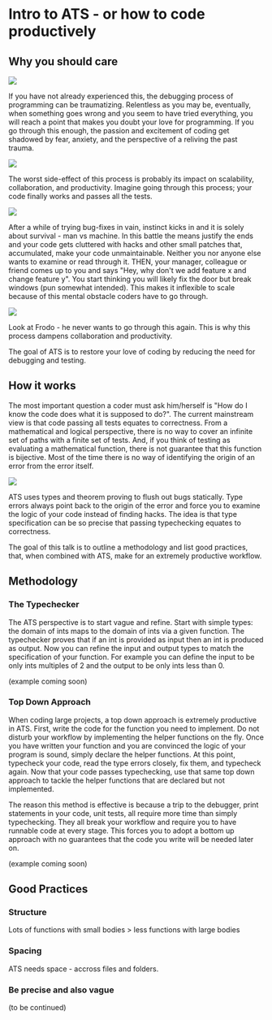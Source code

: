 # Intro to ATS - or how to code productively

## Why you should care

![](https://i.imgur.com/HTisMpC.jpg)

If you have not already experienced this, the debugging process of programming can be traumatizing. Relentless as you may be, eventually, when something goes wrong and you seem to have tried everything, you will reach a point that makes you doubt your love for programming. If you go through this enough, the passion and excitement of coding get shadowed by fear, anxiety, and the perspective of a reliving the past trauma.

![](http://s2.quickmeme.com/img/80/80ff000de170d180836519b11ef29b7814dc5d5b5b24abed94f5c3828075e811.jpg)

The worst side-effect of this process is probably its impact on scalability, collaboration, and productivity. Imagine going through this process; your code finally works and passes all the tests.

![](https://s3.amazonaws.com/rails-camp-tutorials/blog/programming+memes/works-doesnt-work.jpg)

After a while of trying bug-fixes in vain, instinct kicks in and it is solely about survival - man vs machine. In this battle the means justify the ends and your code gets cluttered with hacks and other small patches that, accumulated, make your code unmaintainable. Neither you nor anyone else wants to examine or read through it. THEN, your manager, colleague or friend comes up to you and says "Hey, why don't we add feature x and change feature y". You start thinking you will likely fix the door but break windows (pun somewhat intended). This makes it inflexible to scale because of this mental obstacle coders have to go through. 

![](http://s2.quickmeme.com/img/32/3231c171a34d1b88ab1768b1ba5ef9f0e9b035f523e197f2b99f83b7856826e3.jpg)

Look at Frodo - he never wants to go through this again. This is why this process dampens collaboration and productivity.

The goal of ATS is to restore your love of coding by reducing the need for debugging and testing.

## How it works

The most important question a coder must ask him/herself is "How do I know the code does what it is supposed to do?". The current mainstream view is that code passing all tests equates to correctness. From a mathematical and logical perspective, there is no way to cover an infinite set of paths with a finite set of tests. And, if you think of testing as evaluating a mathematical function, there is not guarantee that this function is bijective. Most of the time there is no way of identifying the origin of an error from the error itself.

![](https://i.imgur.com/e16qOEj.gif)

ATS uses types and theorem proving to flush out bugs statically. Type errors always point back to the origin of the error and force you to examine the logic of your code instead of finding hacks. The idea is that type specification can be so precise that passing typechecking equates to correctness.

The goal of this talk is to outline a methodology and list good practices, that, when combined with ATS, make for an extremely productive workflow.

## Methodology

### The Typechecker

The ATS perspective is to start vague and refine. Start with simple types: the domain of ints maps to the domain of ints via a given function. The typechecker proves that if an int is provided as input then an int is produced as output. Now you can refine the input and output types to match the specification of your function. For example you can define the input to be only ints multiples of 2 and the output to be only ints less than 0.

(example coming soon)

### Top Down Approach

When coding large projects, a top down approach is extremely productive in ATS. First, write the code for the function you need to implement. Do not disturb your workflow by implementing the helper functions on the fly. Once you have written your function and you are convinced the logic of your program is sound, simply declare the helper functions. At this point, typecheck your code, read the type errors closely, fix them, and typecheck again. Now that your code passes typechecking, use that same top down approach to tackle the helper functions that are declared but not implemented.

The reason this method is effective is because a trip to the debugger, print statements in your code, unit tests, all require more time than simply typechecking. They all break your workflow and require you to have runnable code at every stage. This forces you to adopt a bottom up approach with no guarantees that the code you write will be needed later on. 

(example coming soon)

## Good Practices

### Structure

Lots of functions with small bodies > less functions with large bodies

### Spacing

ATS needs space - accross files and folders.

### Be precise and also vague

(to be continued)
